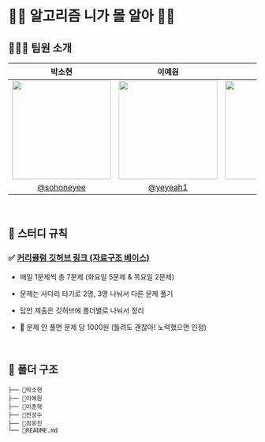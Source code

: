 # 👊👊 알고리즘 니가 몰 알아 👊👊

## 👩🏻‍💻 팀원 소개
|박소현|이예원|이준혁|전성수|최유진|
|:-:|:-:|:-:|:-:|:-:|
|<img src="https://avatars.githubusercontent.com/u/139411346?v=4" width="200px" />|<img src="https://avatars.githubusercontent.com/u/139411481?v=4" width="200px" />|<img src="https://avatars.githubusercontent.com/u/40230543?v=4" width="200px" />|<img src="https://avatars.githubusercontent.com/u/128347576?v=4" width="200px" />|<img src="https://avatars.githubusercontent.com/u/99077953?v=4" width="200px" />|
|[@sohoneyee](https://github.com/sohoneyee)|[@yeyeah1](https://github.com/yeyeah1)|[@ljh355](https://github.com/ljh355)|[@no-merit](https://github.com/no-merit)|[@choichoijin](https://github.com/choichoijin)|

<br />

## 🔔 스터디 규칙

### ✅ [커리큘럼 깃허브 링크 (자료구조 베이스)](https://github.com/encrypted-def/basic-algo-lecture/blob/master/workbook.md)

- 매일 1문제씩 총 7문제 (화요일 5문제 & 목요일 2문제)

- 문제는 사다리 타기로 2명, 3명 나눠서 다른 문제 풀기

- 답안 제출은 깃허브에 폴더별로 나눠서 정리
  
- 🚫 문제 안 풀면 문제 당 1000원 (틀려도 괜찮아! 노력했으면 인정)

<br />

## 📂 폴더 구조
```
├── 📂박소현
├── 📂이예원
├── 📂이준혁
├── 📂전성수
├── 📂최유진
└── 📜README.md
```
